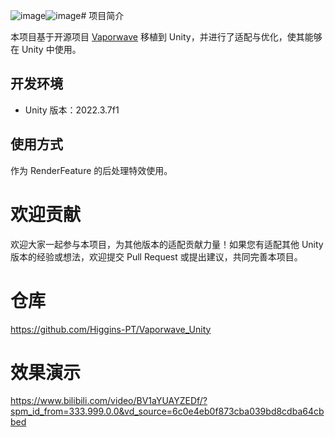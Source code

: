 ![image](https://github.com/user-attachments/assets/1f3d426f-8ba4-40aa-82e5-1a25695d8887)![image](https://github.com/user-attachments/assets/7f8ff135-5425-47b3-a651-20d244e61cdc)# 项目简介

本项目基于开源项目 [Vaporwave](https://github.com/itorr/vaporwave?tab=readme-ov-file) 移植到 Unity，并进行了适配与优化，使其能够在 Unity 中使用。

## 开发环境

- Unity 版本：2022.3.7f1

## 使用方式

作为 RenderFeature 的后处理特效使用。
# 欢迎贡献

欢迎大家一起参与本项目，为其他版本的适配贡献力量！如果您有适配其他 Unity 版本的经验或想法，欢迎提交 Pull Request 或提出建议，共同完善本项目。

# 仓库
https://github.com/Higgins-PT/Vaporwave_Unity
# 效果演示
https://www.bilibili.com/video/BV1aYUAYZEDf/?spm_id_from=333.999.0.0&vd_source=6c0e4eb0f873cba039bd8cdba64cbbed
